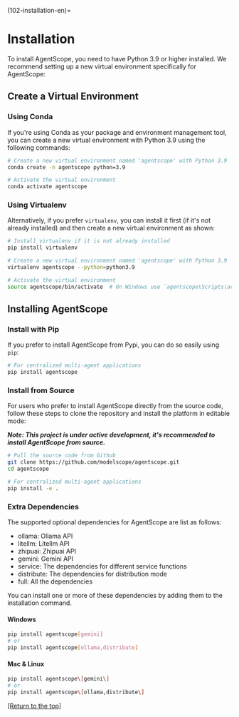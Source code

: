 (102-installation-en)=

# Installation

To install AgentScope, you need to have Python 3.9 or higher installed. We recommend setting up a new virtual environment specifically for AgentScope:

## Create a Virtual Environment

### Using Conda

If you're using Conda as your package and environment management tool, you can create a new virtual environment with Python 3.9 using the following commands:

```bash
# Create a new virtual environment named 'agentscope' with Python 3.9
conda create -n agentscope python=3.9

# Activate the virtual environment
conda activate agentscope
```

### Using Virtualenv

Alternatively, if you prefer `virtualenv`, you can install it first (if it's not already installed) and then create a new virtual environment as shown:

```bash
# Install virtualenv if it is not already installed
pip install virtualenv

# Create a new virtual environment named 'agentscope' with Python 3.9
virtualenv agentscope --python=python3.9

# Activate the virtual environment
source agentscope/bin/activate  # On Windows use `agentscope\Scripts\activate`
```

## Installing AgentScope

### Install with Pip

If you prefer to install AgentScope from Pypi, you can do so easily using `pip`:

```bash
# For centralized multi-agent applications
pip install agentscope
```

### Install from Source

For users who prefer to install AgentScope directly from the source code, follow these steps to clone the repository and install the platform in editable mode:

**_Note: This project is under active development, it's recommended to install AgentScope from source._**

```bash
# Pull the source code from Github
git clone https://github.com/modelscope/agentscope.git
cd agentscope

# For centralized multi-agent applications
pip install -e .
```

### Extra Dependencies

The supported optional dependencies for AgentScope are list as follows:

- ollama: Ollama API
- litellm: Litellm API
- zhipuai: Zhipuai API
- gemini: Gemini API
- service: The dependencies for different service functions
- distribute: The dependencies for distribution mode
- full: All the dependencies

You can install one or more of these dependencies by adding them to the installation command.

#### Windows
```bash
pip install agentscope[gemini]
# or
pip install agentscope[ollama,distribute]
```
#### Mac & Linux
```bash
pip install agentscope\[gemini\]
# or
pip install agentscope\[ollama,distribute\]
```

[[Return to the top]](#102-installation-en)
